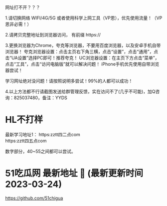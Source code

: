 网址打不开？？？

1.请切换网络 WIFI/4G/5G 或者使用科学上网工具（VP恩），优先使用流量！（VP恩非必需！）

2.请拷贝完整地址到浏览器访问， 有前缀 https://

3.更换浏览器为Chrome，夸克等浏览器，不要用百度浏览器，以及安卓手机自带浏览器！
夸克浏览器设置：点击主页右下角三横，点击“设置”，点击“通用”，点击“UA设置”选择PC即可！推荐夸克！
UC浏览器设置：在主页下方点击“菜单”，点击“工具”，点击“访问电脑版”就可以解决问题！
iPhone手机优先使用自带浏览器尝试！    

学习网址绝对没问题！请按照说明多尝试！99%的人都可以成功！

4.以上方法都不行请截图发送给群管理反馈，实在访问不了(几乎不可能)，加Q咨询：825037480，备注：YYDS


# HL不打样
最新学习地址1：
https:zztt四二点com  
https:zztt四五点com  

数字部分，40~55之间都可以尝试。


# 51吃瓜网 最新地址 👋 (最新更新时间2023-03-24)

https://github.com/51chigua

